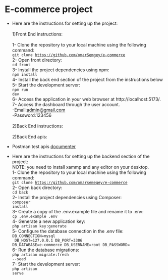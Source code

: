 <h1>E-commerce project</h1>

- Here are the instructions for setting up the project: <br/>
  <br>1)Front End instructions: <br>
<br>1- Clone the repository to your local machine using the following command: 
<br><code>git clone https://github.com/omarSemgey/e-commerce</code><br>
2- Open front directory: 
<br><code>cd front</code><br>
3- Install the project dependencies using npm: 
<br><code>npm install</code><br>
4- Install the back end section of the project from the instructions below<br>
5- Start the development server: 
<br><code>npm run dev</code><br>
6- Access the application in your web browser at http://localhost:5173/.<br>
7- Access the dashboard through the user account.<br>
  -Email:admin@gmail.com<br>
  -Password:123456<br>
  <br>2)Back End instructions: <br>
    <br>2)Back End apis: <br>
- Postman test apis [documenter](https://documenter.getpostman.com/view/34018148/2sAXjDdEk3)

- Here are the instructions for setting up the backend section of the project: <br/>
NOTE: you need to install xammp and any editor on your desktop.
<br>1- Clone the repository to your local machine using the following command: 
<br><code>git clone https://github.com/omarsemegey/e-commerce</code><br>
2- Open back directory: 
<br><code>cd back</code><br>
2- Install the project dependencies using Composer: 
<br><code>composer install</code><br>
3- Create a copy of the .env.example file and rename it to .env: 
<br><code>cp .env.example .env</code><br>
4- Generate a new application key: 
<br><code>php artisan key:generate</code><br>
5- Configure the database connection in the .env file: 
<br><code>DB_CONNECTION=mysql<br>
        DB_HOST=127.0.0.1
        DB_PORT=3306
        DB_DATABASE=e-commerce
        DB_USERNAME=root
        DB_PASSWORD=</code><br>
6- Run the database migrations: 
<br><code>php artisan migrate:fresh --seed</code><br>
7- Start the development server: 
<br><code>php artisan serve</code><br>
